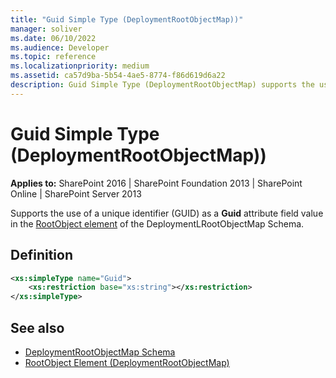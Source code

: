 ```yaml
---
title: "Guid Simple Type (DeploymentRootObjectMap))"
manager: soliver
ms.date: 06/10/2022
ms.audience: Developer
ms.topic: reference
ms.localizationpriority: medium
ms.assetid: ca57d9ba-5b54-4ae5-8774-f86d619d6a22
description: Guid Simple Type (DeploymentRootObjectMap) supports the use of a unique identifier (GUID) as a Guid attribute field value in the RootObject element of the DeploymentLRootObjectMap Schema.
---
```


# Guid Simple Type (DeploymentRootObjectMap))

**Applies to:** SharePoint 2016 | SharePoint Foundation 2013 | SharePoint Online | SharePoint Server 2013

Supports the use of a unique identifier (GUID) as a **Guid** attribute field value in the [RootObject element](rootobject-element-deploymentrootobjectmap.md) of the DeploymentLRootObjectMap Schema.

## Definition

```XML
<xs:simpleType name="Guid">
    <xs:restriction base="xs:string"></xs:restriction>
</xs:simpleType>

```

## See also

- [DeploymentRootObjectMap Schema](deploymentrootobjectmap-schema.md)
- [RootObject Element (DeploymentRootObjectMap)](rootobject-element-deploymentrootobjectmap.md)
